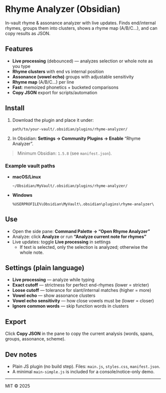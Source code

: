 # Rhyme Analyzer (Obsidian)

In-vault rhyme & assonance analyzer with live updates. Finds end/internal rhymes, groups them into clusters, shows a rhyme map (A/B/C…), and can copy results as JSON.

## Features
- **Live processing** (debounced) — analyzes selection or whole note as you type
- **Rhyme clusters** with end vs internal position
- **Assonance (vowel echo)** groups with adjustable sensitivity
- **Rhyme map** (A/B/C…) per line
- **Fast**: memoized phonetics + bucketed comparisons
- **Copy JSON** export for scripts/automation

## Install
1. Download the plugin and place it under:
   ```
   path/to/your-vault/.obsidian/plugins/rhyme-analyzer/
   ```
2. In Obsidian: **Settings → Community Plugins → Enable** “Rhyme Analyzer”.

> Minimum Obsidian: `1.5.8` (see `manifest.json`).

### Example vault paths
- **macOS/Linux**
  ```
  ~/Obsidian/MyVault/.obsidian/plugins/rhyme-analyzer/
  ```
- **Windows**
  ```
  %USERPROFILE%\Obsidian\MyVault\.obsidian\plugins\rhyme-analyzer\
  ```

## Use
- Open the side pane: **Command Palette → “Open Rhyme Analyzer”**
- Analyze: click **Analyze** or run **“Analyze current note for rhymes”**
- Live updates: toggle **Live processing** in settings  
  - If text is selected, only the selection is analyzed; otherwise the whole note.

## Settings (plain language)
- **Live processing** — analyze while typing
- **Exact cutoff** — strictness for perfect end-rhymes (lower = stricter)
- **Loose cutoff** — tolerance for slant/internal matches (higher = more)
- **Vowel echo** — show assonance clusters
- **Vowel echo sensitivity** — how close vowels must be (lower = closer)
- **Ignore common words** — skip function words in clusters

## Export
Click **Copy JSON** in the pane to copy the current analysis (words, spans, groups, assonance, scheme).

## Dev notes
- Plain JS plugin (no build step). Files: `main.js`, `styles.css`, `manifest.json`.
- A minimal `main-simple.js` is included for a console/notice-only demo.

---
MIT © 2025
